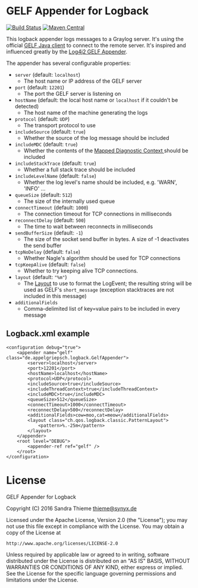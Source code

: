 # GELF Appender for Logback

[![Build Status](https://travis-ci.org/rkcpi/logback-gelf-appender.svg?branch=master)](https://travis-ci.org/rkcpi/logback-gelf-appender) [![Maven Central](https://img.shields.io/maven-central/v/de.appelgriepsch.logback/logback-gelf-appender.svg)](http://search.maven.org/#search%7Cga%7C1%7Cg%3A%22de.appelgriepsch.logback%22%20AND%20a%3A%22logback-gelf-appender%22)

This logback appender logs messages to a Graylog server. It's using the official [GELF Java client](https://graylog2.github.io/gelfclient/) to connect to the remote server. It's inspired and influenced greatly by the [Log4j2 GELF Appender](http://graylog2.github.io/log4j2-gelf/).

The appender has several configurable properties:

* `server` (default: `localhost`)
  * The host name or IP address of the GELF server
* `port` (default: `12201`)
  * The port the GELF server is listening on
* `hostName` (default: the local host name or `localhost` if it couldn't be detected)
  * The host name of the machine generating the logs
* `protocol` (default: `UDP`)
  * The transport protocol to use
* `includeSource` (default: `true`)
  * Whether the source of the log message should be included
* `includeMDC` (default: `true`)
  * Whether the contents of the [Mapped Diagnostic Context ](http://logback.qos.ch/manual/mdc.html) should be included
* `includeStackTrace` (default: `true`)
  * Whether a full stack trace should be included
* `includeLevelName` (default: `false`)
  * Whether the log level's name should be included, e.g. 'WARN', 'INFO' ...
* `queueSize` (default: `512`)
  * The size of the internally used queue
* `connectTimeout` (default: `1000`)
  * The connection timeout for TCP connections in milliseconds
* `reconnectDelay` (default: `500`)
  * The time to wait between reconnects in milliseconds
* `sendBufferSize` (default: `-1`)
  * The size of the socket send buffer in bytes. A size of -1 deactivates the send buffer
* `tcpNoDelay` (default: `false`)
  * Whether Nagle's algorithm should be used for TCP connections
* `tcpKeepAlive` (default: `false`)
  * Whether to try keeping alive TCP connections.
* `layout` (default: `"%m"`)
  * The [Layout](http://logback.qos.ch/manual/layouts.html) to use to format the LogEvent; the resulting string will be used as GELF's `short_message` (exception stacktraces are not included in this message)
* `additionalFields`
  * Comma-delimited list of key=value pairs to be included in every message

## Logback.xml example

    <configuration debug="true">    
        <appender name="gelf" class="de.appelgriepsch.logback.GelfAppender">
            <server>localhost</server>
            <port>12201</port>
            <hostName>localhost</hostName>
            <protocol>UDP</protocol>
            <includeSource>true</includeSource>
            <includeThreadContext>true</includeThreadContext>
            <includeMDC>true</includeMDC>
            <queueSize>512</queueSize>
            <connectTimeout>1000</connectTimeout>
            <reconnectDelay>500</reconnectDelay>
            <additionalFields>cow=moo,cat=meow</additionalFields>
            <layout class="ch.qos.logback.classic.PatternLayout">
                <pattern>%.-25m</pattern>
            </layout>
        </appender>
        <root level="DEBUG">
            <appender-ref ref="gelf" />
        </root>
    </configuration>

# License

GELF Appender for Logback

Copyright (C) 2016 Sandra Thieme <thieme@synyx.de>

Licensed under the Apache License, Version 2.0 (the "License");
you may not use this file except in compliance with the License.
You may obtain a copy of the License at

    http://www.apache.org/licenses/LICENSE-2.0

Unless required by applicable law or agreed to in writing, software
distributed under the License is distributed on an "AS IS" BASIS,
WITHOUT WARRANTIES OR CONDITIONS OF ANY KIND, either express or implied.
See the License for the specific language governing permissions and
limitations under the License.
